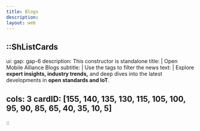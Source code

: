 ```yaml
---
title: Blogs
description:
layout: web
---
```


::ShListCards
---
ui:
    gap: gap-6
description: This constructor is standalone
title: |
    Open Mobile Alliance Blogs 
subtitle: |
    Use the tags to filter the news
text: |
    Explore **expert insights, industry trends,** and deep dives into the latest developments in **open standards and IoT**.   

cols: 3
cardID: [155, 140, 135, 130, 115, 105, 100, 95, 90, 85, 65, 40, 35, 10, 5]
---
::